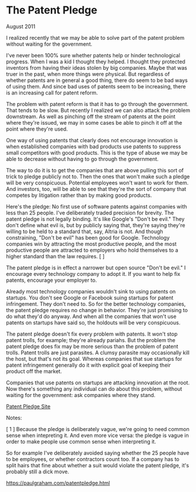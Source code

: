 # The Patent Pledge

August 2011

I realized recently that we may be able to solve part of the patent problem without waiting for the government.

I've never been 100% sure whether patents help or hinder technological progress. When I was a kid I thought they helped. I thought they protected inventors from having their ideas stolen by big companies. Maybe that was truer in the past, when more things were physical. But regardless of whether patents are in general a good thing, there do seem to be bad ways of using them. And since bad uses of patents seem to be increasing, there is an increasing call for patent reform.

The problem with patent reform is that it has to go through the government. That tends to be slow. But recently I realized we can also attack the problem downstream. As well as pinching off the stream of patents at the point where they're issued, we may in some cases be able to pinch it off at the point where they're used.

One way of using patents that clearly does not encourage innovation is when established companies with bad products use patents to suppress small competitors with good products. This is the type of abuse we may be able to decrease without having to go through the government.

The way to do it is to get the companies that are above pulling this sort of trick to pledge publicly not to. Then the ones that won't make such a pledge will be very conspicuous. Potential employees won't want to work for them. And investors, too, will be able to see that they're the sort of company that competes by litigation rather than by making good products.

Here's the pledge: No first use of software patents against companies with less than 25 people. I've deliberately traded precision for brevity. The patent pledge is not legally binding. It's like Google's "Don't be evil." They don't define what evil is, but by publicly saying that, they're saying they're willing to be held to a standard that, say, Altria is not. And though constraining, "Don't be evil" has been good for Google. Technology companies win by attracting the most productive people, and the most productive people are attracted to employers who hold themselves to a higher standard than the law requires. [ ]

The patent pledge is in effect a narrower but open source "Don't be evil." I encourage every technology company to adopt it. If you want to help fix patents, encourage your employer to.

Already most technology companies wouldn't sink to using patents on startups. You don't see Google or Facebook suing startups for patent infringement. They don't need to. So for the better technology companies, the patent pledge requires no change in behavior. They're just promising to do what they'd do anyway. And when all the companies that won't use patents on startups have said so, the holdouts will be very conspicuous.

The patent pledge doesn't fix every problem with patents. It won't stop patent trolls, for example; they're already pariahs. But the problem the patent pledge does fix may be more serious than the problem of patent trolls. Patent trolls are just parasites. A clumsy parasite may occasionally kill the host, but that's not its goal. Whereas companies that sue startups for patent infringement generally do it with explicit goal of keeping their product off the market.

Companies that use patents on startups are attacking innovation at the root. Now there's something any individual can do about this problem, without waiting for the government: ask companies where they stand.

[Patent Pledge Site](http://thepatentpledge.org)

Notes:

[ 1 ] Because the pledge is deliberately vague, we're going to need common sense when intepreting it. And even more vice versa: the pledge is vague in order to make people use common sense when interpreting it.

So for example I've deliberately avoided saying whether the 25 people have to be employees, or whether contractors count too. If a company has to split hairs that fine about whether a suit would violate the patent pledge, it's probably still a dick move.

https://paulgraham.com/patentpledge.html
